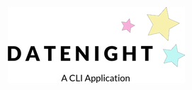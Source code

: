 <p align="center">
  <img width="400" height="171" src="public/assets/datenight_logo_readme.png">
</p>
